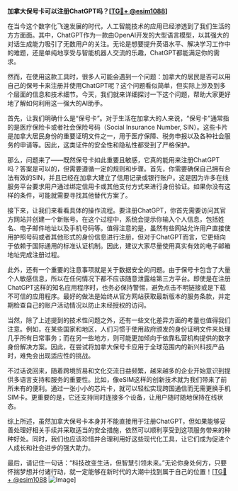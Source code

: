**加拿大保号卡可以注册ChatGPT吗？[[TG💪+ @esim1088](https://t.me/s/esim1088)]**

在当今这个数字化飞速发展的时代，人工智能技术的应用已经渗透到了我们生活的方方面面。其中，ChatGPT作为一款由OpenAI开发的大型语言模型，以其强大的对话生成能力吸引了无数用户的关注。无论是想要提升英语水平、解决学习工作中的难题，还是单纯地享受与智能机器人交流的乐趣，ChatGPT都能满足你的需求。

然而，在使用这款工具时，很多人可能会遇到一个问题：加拿大的居民是否可以用自己的保号卡来注册并使用ChatGPT呢？这个问题看似简单，但实际上涉及到多个层面的信息和技术细节。今天，我们就来详细探讨一下这个问题，帮助大家更好地了解如何利用这一强大的AI助手。

首先，让我们明确什么是“保号卡”。对于生活在加拿大的人来说，“保号卡”通常指的是医疗保险卡或者社会保险号码（Social Insurance Number, SIN）。这些卡片是加拿大居民身份的重要证明文件之一，用于医疗保障、税务申报以及各种社会服务的申请等。因此，这类证件的安全性和隐私性都受到了严格保护。

那么，问题来了——既然保号卡如此重要且敏感，它真的能用来注册ChatGPT吗？答案是可以的，但需要遵循一定的规则和步骤。首先，你需要确保自己拥有合法有效的SIN，并且已经在加拿大建立了信用记录或银行账户。这是因为许多在线服务平台要求用户通过绑定信用卡或其他支付方式来进行身份验证。如果你没有这样的条件，可能就需要寻找其他替代方案了。

接下来，让我们来看看具体的操作流程。要注册ChatGPT，你首先需要访问其官方网站并创建一个新账号。在这个过程中，系统会提示你输入个人信息，包括姓名、电子邮件地址以及手机号码等。值得注意的是，虽然有些网站允许用户直接使用护照号码或者其他形式的身份信息进行注册，但对于ChatGPT而言，它更倾向于依赖于国际通用的标准认证机制。因此，建议大家尽量使用真实有效的电子邮箱地址完成注册过程。

此外，还有一个重要的注意事项就是关于数据安全的问题。由于保号卡包含了大量个人敏感信息，所以在任何情况下都不应该随意泄露给第三方平台。即使是在注册ChatGPT这样的知名应用程序时，也务必保持警惕，避免点击不明链接或是下载不可信的应用程序。最好的做法是始终从官方网站获取最新版本的服务条款，并定期检查自己的账户活动情况以防止未经授权的访问。

当然，除了上述提到的技术性问题之外，还有一些文化差异方面的考量也值得我们注意。例如，在某些国家和地区，人们习惯于使用政府颁发的身份证明文件来处理几乎所有日常事务；而在另一些地方，则可能更加倾向于依靠私营机构提供的数字身份解决方案。因此，在尝试将加拿大保号卡应用于全球范围内的新兴科技产品时，难免会出现适应性的挑战。

不过话说回来，随着跨境贸易和文化交流日益频繁，越来越多的企业开始意识到提供多语言支持和服务的重要性。比如，像eSIM这样的创新技术就为我们带来了前所未有的便利。通过一张小小的芯片卡，就可以轻松实现跨国通信而无需更换手机SIM卡。更重要的是，它还支持同时连接多个设备，让用户随时随地保持在线状态。

综上所述，虽然加拿大保号卡本身并不能直接用于注册ChatGPT，但如果能够妥善处理好相关手续并采取适当的安全措施，依然可以顺利享受到这项服务带来的种种好处。同时，我们也应该珍惜并合理利用好这些现代化工具，让它们成为促进个人成长和社会进步的强大助力。

最后，请记住一句话：“科技改变生活，但智慧引领未来。”无论你身处何方，只要怀揣梦想并付诸行动，就一定能够在新时代的大潮中找到属于自己的位置！[[TG💪+ @esim1088](https://t.me/s/esim1088) ![Image](https://i.postimg.cc/4NQfJmqS/Snipaste-2025-05-13-00-14-12.png)]